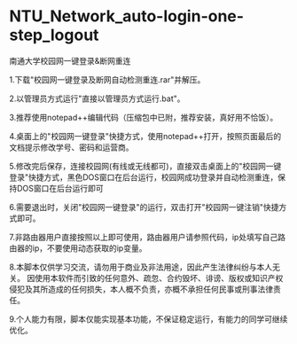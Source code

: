 # NTU_Network_auto-login-one-step_logout
南通大学校园网一键登录&amp;断网重连

1.下载"校园网一键登录及断网自动检测重连.rar"并解压。

2.以管理员方式运行"直接以管理员方式运行.bat"。

3.推荐使用notepad++编辑代码（压缩包中已附，推荐安装，真好用不恰饭）。

4.桌面上的"校园网一键登录"快捷方式，使用notepad++打开，按照页面最后的文档提示修改学号、密码和运营商。

5.修改完后保存，连接校园网(有线或无线都可)，直接双击桌面上的"校园网一键登录"快捷方式，黑色DOS窗口在后台运行，校园网成功登录并自动检测重连，保持DOS窗口在后台运行即可

6.需要退出时，关闭"校园网一键登录"的运行，双击打开"校园网一键注销"快捷方式即可。

7.非路由器用户直接按照以上即可使用，路由器用户请参照代码，ip处填写自己路由器的ip，不要使用动态获取的ip变量。

8.本脚本仅供学习交流，请勿用于商业及非法用途，因此产生法律纠纷与本人无关。
  因使用本软件而引致的任何意外、疏忽、合约毁坏、诽谤、版权或知识产权侵犯及其所造成的任何损失，本人概不负责，亦概不承担任何民事或刑事法律责任。
  
9.个人能力有限，脚本仅能实现基本功能，不保证稳定运行，有能力的同学可继续优化。
